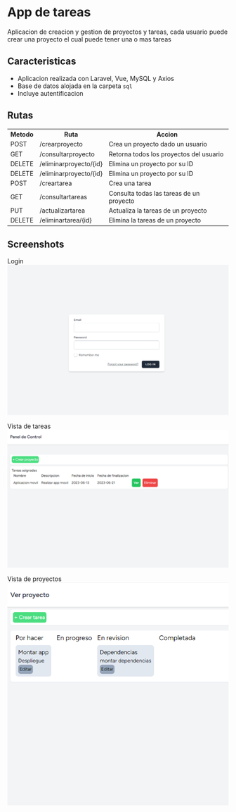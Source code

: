 # App de tareas

Aplicacion de creacion y gestion de proyectos y tareas, cada usuario puede crear una proyecto el cual puede tener una o mas tareas

## Caracteristicas

* Aplicacion realizada con Laravel, Vue, MySQL y Axios
* Base de datos alojada en la carpeta `sql`
* Incluye autentificacion

## Rutas

<table>
    <tr>
        <th>Metodo</th>
        <th>Ruta</th>
        <th>Accion</th>
    </tr>
    <tr>
        <td>POST</td>
        <td>/crearproyecto</td>
        <td>Crea un proyecto dado un usuario</td>
    </tr>
    <tr>
        <td>GET</td>
        <td>/consultarproyecto</td>
        <td>Retorna todos los proyectos del usuario</td>
    </tr>
        <td>DELETE</td>
        <td>/eliminarproyecto/{id}</td>
        <td>Elimina un proyecto por su ID</td>
    </tr>
    </tr>
        <td>DELETE</td>
        <td>/eliminarproyecto/{id}</td>
        <td>Elimina un proyecto por su ID</td>
    </tr>
    </tr>
        <td>POST</td>
        <td>/creartarea</td>
        <td>Crea una tarea</td>
    </tr>
    </tr>
        <td>GET</td>
        <td>/consultartareas</td>
        <td>Consulta todas las tareas de un proyecto</td>
    </tr>
    </tr>
        <td>PUT</td>
        <td>/actualizartarea</td>
        <td>Actualiza la tareas de un proyecto</td>
    </tr>
    </tr>
        <td>DELETE</td>
        <td>/eliminartarea/{id}</td>
        <td>Elimina la tareas de un proyecto</td>
    </tr>
</table>

## Screenshots

Login
<img src="img/1.png" />

Vista de tareas
<img src="img/2.png" />

Vista de proyectos
<img src="img/3.png" />
